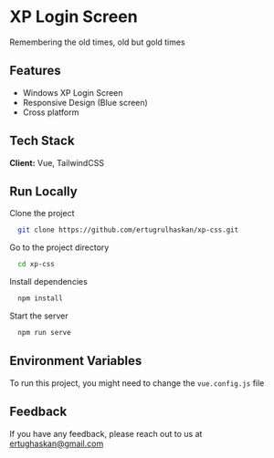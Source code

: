 
# XP Login Screen

Remembering the old times, old but gold times


## Features

- Windows XP Login Screen
- Responsive Design (Blue screen)
- Cross platform


## Tech Stack

**Client:** Vue, TailwindCSS



## Run Locally

Clone the project

```bash
  git clone https://github.com/ertugrulhaskan/xp-css.git
```

Go to the project directory

```bash
  cd xp-css
```

Install dependencies

```bash
  npm install
```

Start the server

```bash
  npm run serve
```


## Environment Variables

To run this project, you might need to change the `vue.config.js` file

## Feedback

If you have any feedback, please reach out to us at ertughaskan@gmail.com

